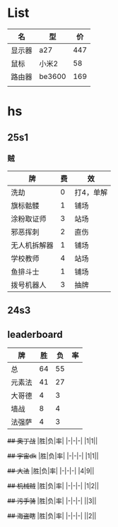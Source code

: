 # List
|名|型|价|
|-|-|-|
|显示器|a27|447|
|鼠标|小米2|58|
|路由器|be3600|169|
||||


# hs

## 25s1
### 贼
牌|费|效
-|-|-
洗劫|0|打4，单解
旗标骷髅|1|铺场
涂粉取证师|3|站场
邪恶挥刺|2|直伤
无人机拆解器|1|铺场
学校教师|4|站场
鱼排斗士|1|铺场
拨号机器人|3|抽牌

## 24s3

## leaderboard
|牌|胜|负|率|
|-|-|-|-|
|总|64|55||
|元素法|41|27||
|大哥德|4|3||
|墙战|8|4||
|法强萨|4|3||


~~## 奥丁战~~
|胜|负|率|
|-|-|-|
|1|1||

~~## 宇宙dk~~
|胜|负|率|
|-|-|-|
|1|1||

~~## 大法~~
|胜|负|率|
|-|-|-|
|4|9||

~~## 机械贼~~
|胜|负|率|
|-|-|-|
|1|2||

~~## 污手骑~~
|胜|负|率|
|-|-|-|
||3||

~~## 海盗瞎~~
|胜|负|率|
|-|-|-|
||2||
